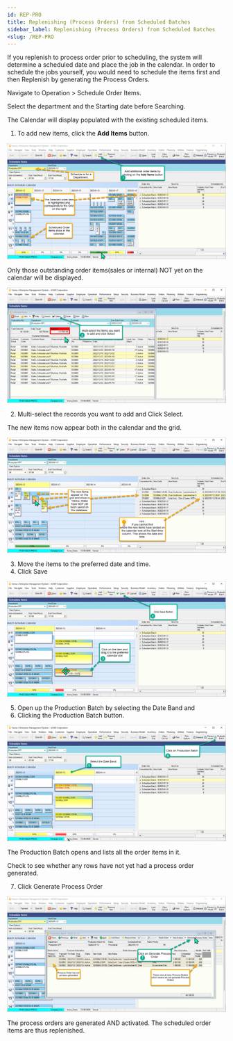 ```yaml
---
id: REP-PRO
title: Replenishing (Process Orders) from Scheduled Batches
sidebar_label: Replenishing (Process Orders) from Scheduled Batches
<slug: /REP-PRO
---
```


If you replenish to process order prior to scheduling, the system will determine a scheduled date and place the job in the calendar. In order to schedule the jobs yourself, you would need to schedule the items first and then Replenish by generating the Process Orders.

Navigate to Operation \> Schedule Order Items.

Select the department and the Starting date before Searching.

The Calendar will display populated with the existing scheduled items.

1. To add new items, click the **Add Items** button.

![](../static/img/docs/REP-PRO/Cal1.png) 

Only those outstanding order items(sales or internal) NOT yet on the calendar will be displayed.

![](../static/img/docs/REP-PRO/Cal2.png) 

2. Multi-select the records you want to add and Click Select.

The new items now appear both in the calendar and the grid.

![](../static/img/docs/REP-PRO/Cal3.png) 

3. Move the items to the preferred date and time.
4. Click Save

![](../static/img/docs/REP-PRO/Cal4.png) 

5. Open up the Production Batch by selecting the Date Band and
6. Clicking the Production Batch button.

![](../static/img/docs/REP-PRO/Cal5.png) 

The Production Batch opens and lists all the order items in it.

Check to see whether any rows have not yet had a process order generated.

7. Click Generate Process Order

![](../static/img/docs/REP-PRO/Cal6.png) 

The process orders are generated AND activated. The scheduled order items are thus replenished.



 
